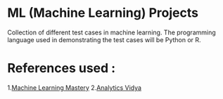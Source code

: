 # ML (Machine Learning) Projects

Collection of different test cases in machine learning. The programming language used in demonstrating the test cases will be Python or R.

# References used :
1.[Machine Learning Mastery](https://machinelearningmastery.com/)
2.[Analytics Vidya](https://www.analyticsvidhya.com/)
